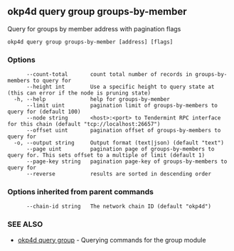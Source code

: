 ## okp4d query group groups-by-member

Query for groups by member address with pagination flags

```
okp4d query group groups-by-member [address] [flags]
```

### Options

```
      --count-total       count total number of records in groups-by-members to query for
      --height int        Use a specific height to query state at (this can error if the node is pruning state)
  -h, --help              help for groups-by-member
      --limit uint        pagination limit of groups-by-members to query for (default 100)
      --node string       <host>:<port> to Tendermint RPC interface for this chain (default "tcp://localhost:26657")
      --offset uint       pagination offset of groups-by-members to query for
  -o, --output string     Output format (text|json) (default "text")
      --page uint         pagination page of groups-by-members to query for. This sets offset to a multiple of limit (default 1)
      --page-key string   pagination page-key of groups-by-members to query for
      --reverse           results are sorted in descending order
```

### Options inherited from parent commands

```
      --chain-id string   The network chain ID (default "okp4d")
```

### SEE ALSO

* [okp4d query group](okp4d_query_group.md)	 - Querying commands for the group module


